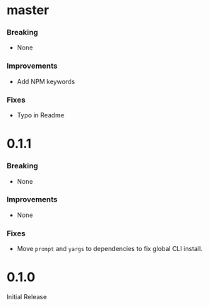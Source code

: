 # master

### Breaking

* None

### Improvements

* Add NPM keywords

### Fixes

* Typo in Readme

# 0.1.1

### Breaking

* None

### Improvements

* None

### Fixes

* Move `prompt` and `yargs` to dependencies to fix global CLI install.

# 0.1.0

Initial Release
